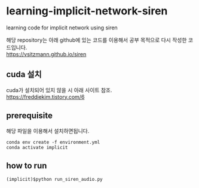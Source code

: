 # learning-implicit-network-siren
learning code for implicit network using siren

해당 repository는 
아래 github에 있는 코드를 이용해서 공부 목적으로 다시 작성한 코드입니다.<br>
https://vsitzmann.github.io/siren

## cuda 설치
cuda가 설치되어 있지 않을 시 아래 사이트 참조.<br>
https://freddiekim.tistory.com/6

## prerequisite
해당 파일을 이용해서 설치하면됩니다.
~~~
conda env create -f environment.yml
conda activate implicit
~~~

## how to run
~~~
(implicit)$python run_siren_audio.py
~~~